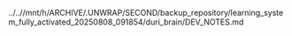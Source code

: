 ../..//mnt/h/ARCHIVE/.UNWRAP/SECOND/backup_repository/learning_system_fully_activated_20250808_091854/duri_brain/DEV_NOTES.md